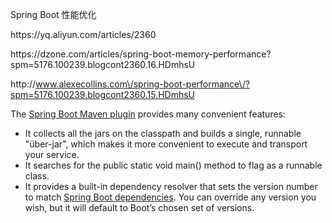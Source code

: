 Spring Boot 性能优化

https:\/\/yq.aliyun.com\/articles\/2360

https:\/\/dzone.com\/articles\/spring-boot-memory-performance?spm=5176.100239.blogcont2360.16.HDmhsU

http:\/\/www.alexecollins.com\/spring-boot-performance\/?spm=5176.100239.blogcont2360.15.HDmhsU



The [Spring Boot Maven plugin](https://github.com/spring-projects/spring-boot/tree/master/spring-boot-tools/spring-boot-maven-plugin) provides many convenient features:

* It collects all the jars on the classpath and builds a single, runnable "über-jar", which makes it more convenient to execute and transport your service.
* It searches for the public static void main\(\) method to flag as a runnable class.
* It provides a built-in dependency resolver that sets the version number to match [Spring Boot dependencies](https://github.com/spring-projects/spring-boot/blob/master/spring-boot-dependencies/pom.xml). You can override any version you wish, but it will default to Boot’s chosen set of versions.

